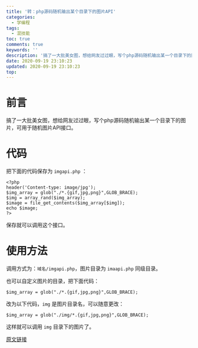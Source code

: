 ```yaml
---
title: '转：php源码随机输出某个目录下的图片API'
categories:
  - 学编程
tags:
  - 混技能
toc: true
comments: true
keywords: ''
description: '搞了一大批美女图，想给网友过过眼，写个php源码随机输出某一个目录下的图片，可用于随机图片API接口。'
date: 2020-09-19 23:10:23
updated: 2020-09-19 23:10:23
top:
---
```

# 前言
搞了一大批美女图，想给网友过过眼，写个php源码随机输出某一个目录下的图片，可用于随机图片API接口。

# 代码
把下面的代码保存为 `imgapi.php` ：
```
<?php
header('Content-type: image/jpg');
$img_array = glob("./*.{gif,jpg,png}",GLOB_BRACE);
$img = array_rand($img_array);
$image = file_get_contents($img_array[$img]);
echo $image;
?>
```
保存就可以调用这个接口。

# 使用方法

调用方式为：`域名/imgapi.php`，图片目录为 `imaapi.php` 同级目录。

也可以自定义图片的目录，把下面代码：
```
$img_array = glob("./*.{gif,jpg,png}",GLOB_BRACE);
```

改为以下代码，`img` 是图片目录名，可以随意更改：
```
$img_array = glob("./img/*.{gif,jpg,png}",GLOB_BRACE);
```
这样就可以调用 `img` 目录下的图片了。

[原文链接](https://www.vmitu.com/webdaima/2020032051.html)